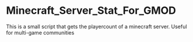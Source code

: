 # Minecraft_Server_Stat_For_GMOD
This is a small script that gets the playercount of a minecraft server. Useful for multi-game communities
